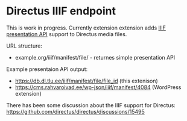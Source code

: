 # Directus IIIF endpoint

This is work in progress. Currently extension extension adds [IIIF presentation API](https://iiif.io/api/presentation/3.0/) support to Directus media files.

URL structure:
- example.org/iiif/manifest/file/<directus-UUID> - returnes simple presentation API 

Example presentaion API output: 
- https://db.dl.tlu.ee/iiif/manifest/file/file_id (this extenison)
- https://cms.rahvaroivad.ee/wp-json/iiif/manifest/4084 (WordPress extension)

There has been some discussion about the IIIF support for Directus: https://github.com/directus/directus/discussions/15495
